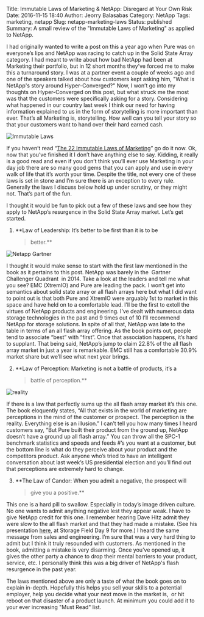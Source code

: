 Title: Immutable Laws of Marketing & NetApp: Disregard at Your Own Risk
Date: 2016-11-15 18:40
Author: Jeorry Balasabas
Category: NetApp
Tags: marketing, netapp
Slug: netapp-marketing-laws
Status: published
Summary: A small review of the "Immutable Laws of Marketing" as applied to NetApp.

I had originally wanted to write a post on this a year ago when Pure was
on everyone’s lips and NetApp was racing to catch up in the Solid State
Array category. I had meant to write about how bad NetApp had been at
Marketing their portfolio, but in 12 short months they’ve forced me to
make this a turnaround story. I was at a partner event a couple of weeks
ago and one of the speakers talked about how customers kept asking him,
"What is NetApp's story around Hyper-Converged?" Now, I won’t go into my
thoughts on Hyper-Converged on this post, but what struck me the most
was that the customers were specifically asking for a story. Considering
what happened in our country last week I think our need for having
information explained to us in the form of storytelling is more
important than ever. That’s all Marketing is, storytelling. How well can
you tell your story so that your customers want to hand over their hard
earned cash.

![Immutable Laws]({filename}/images/immut_market_cover.jpeg)

If you haven’t read “[The 22 Immutable Laws of
Marketing](https://www.amazon.com/gp/product/0887306667/ref=as_li_tl?ie=UTF8&tag=jeorryb-20&camp=1789&creative=9325&linkCode=as2&creativeASIN=0887306667&linkId=a4e7aa93799bf0593d52babd1872318e)”
go do it now. Ok, now that you’ve finished it I don’t have anything else
to say. Kidding, it really is a good read and even if you don’t think
you’ll ever use Marketing in your day job there are so many good gems
that you can apply and use in every walk of life that it’s worth your
time. Despite the title, not every one of these laws is set in stone and
I’m sure there is an exception to every rule. Generally the laws I
discuss below hold up under scrutiny, or they might not. That’s part of
the fun.

I thought it would be fun to pick out a few of these laws and see how
they apply to NetApp’s resurgence in the Solid State Array market. Let’s
get started.

1.  **Law of Leadership: It’s better to be first than it is to be
    > better.**

![Netapp Gartner]({filename}/images/ssa_2015_skitch.jpg)

I thought it would make sense to start with the first law mentioned in
the book as it pertains to this post. NetApp was barely in the  Gartner
Challenger Quadrant  in 2014. Take a look at the leaders and tell me
what you see? EMC (XtremIO) and Pure are leading the pack. I won’t get
into semantics about solid state array or all flash arrays here but what
I did want to point out is that both Pure and XtremIO were arguably 1st
to market in this space and have held on to a comfortable lead. I’ll be
the first to extoll the virtues of NetApp products and engineering. I’ve
dealt with numerous data storage technologies in the past and 9 times
out of 10 I’ll recommend NetApp for storage solutions. In spite of all
that, NetApp was late to the table in terms of an all flash array
offering. As the book points out, people tend to associate “best” with
“first”. Once that association happens, it’s hard to supplant. That
being said, NetApp’s jump to claim 22.8% of the all flash array market
in just a year is remarkable. EMC still has a comfortable 30.9% market
share but we’ll see what next year brings.

2.  **Law of Perception: Marketing is not a battle of products, it’s a
    > battle of perception.**

![reality]({filename}/images/reality.jpg)

If there is a law that perfectly sums up the all flash array market it’s
this one. The book eloquently states, “All that exists in the world of
marketing are perceptions in the mind of the customer or prospect. The
perception is the reality. Everything else is an illusion.” I can’t tell
you how many times I heard customers say, “But Pure built their product
from the ground up, NetApp doesn’t have a ground up all flash array.”
You can throw all the SPC-1 benchmark statistics and speeds and feeds
\#’s you want at a customer, but the bottom line is what do they
perceive about your product and the competitors product. Ask anyone
who’s tried to have an intelligent conversation about last week’s US
presidential election and you’ll find out that perceptions are extremely
hard to change.

3.  **The Law of Candor: When you admit a negative, the prospect will
    > give you a positive.**

This one is a hard pill to swallow. Especially in today’s image driven
culture. No one wants to admit anything negative lest they appear weak.
I have to give NetApp credit for this one. I remember hearing Dave Hitz
admit they were slow to the all flash market and that they had made a
mistake. (See his presentation [here](https://vimeo.com/159279696), at
Storage Field Day 9 for more.) I heard the same message from sales and
engineering. I’m sure that was a very hard thing to admit but I think it
truly resounded with customers. As mentioned in the book, admitting a
mistake is very disarming. Once you’ve opened up, it gives the other
party a chance to drop their mental barriers to your product, service,
etc. I personally think this was a big driver of NetApp's flash
resurgence in the past year.

The laws mentioned above are only a taste of what the book goes on to
explain in-depth. Hopefully this helps you sell your skills to a
potential employer, help you decide what your next move in the market
is,  or hit reboot on that disaster of a product launch. At minimum you
could add it to your ever increasing "Must Read" list.
